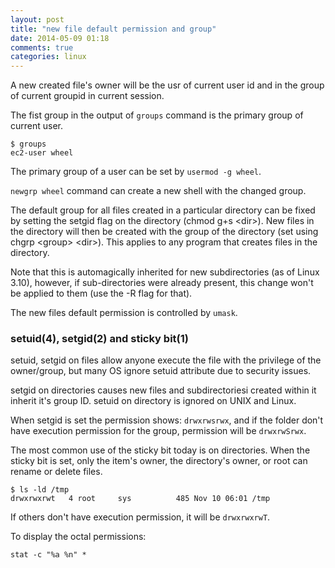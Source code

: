```yaml
---
layout: post
title: "new file default permission and group"
date: 2014-05-09 01:18
comments: true
categories: linux
---
```


A new created file's owner will be the usr of current user id and in the group of current groupid in current session.

The fist group in the output of `groups` command is the primary group of current user.

    $ groups                                                                           
    ec2-user wheel

The primary group of a user can be set by `usermod -g wheel`.

`newgrp wheel` command can create a new shell with the changed group.

The default group for all files created in a particular directory can be fixed by setting the setgid flag on the directory (chmod g+s \<dir\>). New files in the directory will then be created with the group of the directory (set using chgrp \<group\> \<dir\>). This applies to any program that creates files in the directory.

Note that this is automagically inherited for new subdirectories (as of Linux 3.10), however, if sub-directories were already present, this change won't be applied to them (use the -R flag for that).


The new files default permission is controlled by `umask`.


### setuid(4), setgid(2) and sticky bit(1)

setuid, setgid on files allow anyone execute the file with the privilege of the owner/group, but many OS ignore setuid attribute due to security issues.

setgid on directories causes new files and subdirectoriesi created within it inherit it's group ID. setuid on directory is ignored on UNIX and Linux.

When setgid is set the permission shows: `drwxrwsrwx`, and if the folder don't have execution permission for the group, permission will be `drwxrwSrwx`.

The most common use of the sticky bit today is on directories. When the sticky bit is set, only the item's owner, the directory's owner, or root can rename or delete files. 

    $ ls -ld /tmp  
    drwxrwxrwt   4 root     sys          485 Nov 10 06:01 /tmp

If others don't have execution permission, it will be `drwxrwxrwT`.

To display the octal permissions:

    stat -c "%a %n" *


